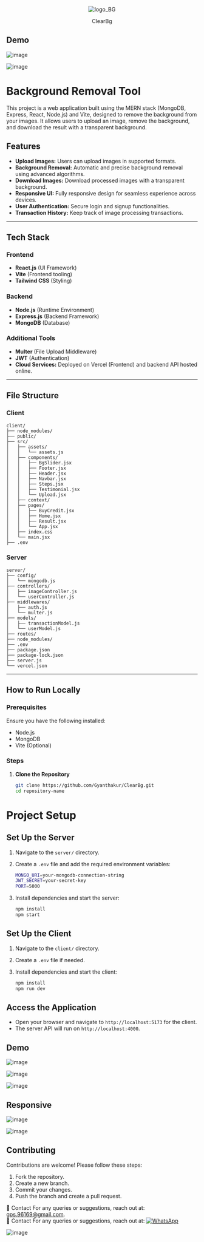 <p align="center">
  <img src="https://github.com/user-attachments/assets/2e9b5b7d-b3fb-4643-82f5-0be16c2a5f45" alt="logo_BG" />
</p>

<p align="center">
  ClearBg
</p>

## Demo
![image](https://github.com/user-attachments/assets/3b03e20b-fa2a-40b8-8656-e4c77ae3492d)

![image](https://github.com/user-attachments/assets/dc6b2b07-c6f7-4a5a-a636-8b56e1efa170)

# Background Removal Tool

This project is a web application built using the MERN stack (MongoDB, Express, React, Node.js) and Vite, designed to remove the background from your images. It allows users to upload an image, remove the background, and download the result with a transparent background.

## Features

- **Upload Images:** Users can upload images in supported formats.
- **Background Removal:** Automatic and precise background removal using advanced algorithms.
- **Download Images:** Download processed images with a transparent background.
- **Responsive UI:** Fully responsive design for seamless experience across devices.
- **User Authentication:** Secure login and signup functionalities.
- **Transaction History:** Keep track of image processing transactions.

---

## Tech Stack

### Frontend
- **React.js** (UI Framework)
- **Vite** (Frontend tooling)
- **Tailwind CSS** (Styling)

### Backend
- **Node.js** (Runtime Environment)
- **Express.js** (Backend Framework)
- **MongoDB** (Database)

### Additional Tools
- **Multer** (File Upload Middleware)
- **JWT** (Authentication)
- **Cloud Services:** Deployed on Vercel (Frontend) and backend API hosted online.

---

## File Structure

### **Client**

```
client/
├── node_modules/
├── public/
├── src/
│   ├── assets/
│   │   └── assets.js
│   ├── components/
│   │   ├── BgSlider.jsx
│   │   ├── Footer.jsx
│   │   ├── Header.jsx
│   │   ├── Navbar.jsx
│   │   ├── Steps.jsx
│   │   ├── Testimonial.jsx
│   │   └── Upload.jsx
│   ├── context/
│   ├── pages/
│   │   ├── BuyCredit.jsx
│   │   ├── Home.jsx
│   │   ├── Result.jsx
│   │   └── App.jsx
│   ├── index.css
│   └── main.jsx
├── .env
```
### **Server**

```
server/
├── config/
│   └── mongodb.js
├── controllers/
│   ├── imageController.js
│   └── userController.js
├── middlewares/
│   ├── auth.js
│   └── multer.js
├── models/
│   ├── transactionModel.js
│   └── userModel.js
├── routes/
├── node_modules/
├── .env
├── package.json
├── package-lock.json
├── server.js
└── vercel.json
```


---

## How to Run Locally

### Prerequisites
Ensure you have the following installed:
- Node.js
- MongoDB
- Vite (Optional)

### Steps

1. **Clone the Repository**
   ```bash
   git clone https://github.com/Gyanthakur/ClearBg.git
   cd repository-name
   ```

# Project Setup

## Set Up the Server

1. Navigate to the `server/` directory.
2. Create a `.env` file and add the required environment variables:

    ```bash
    MONGO_URI=your-mongodb-connection-string
    JWT_SECRET=your-secret-key
    PORT=5000
    ```

3. Install dependencies and start the server:

    ```bash
    npm install
    npm start
    ```

## Set Up the Client

1. Navigate to the `client/` directory.
2. Create a `.env` file if needed.
3. Install dependencies and start the client:

    ```bash
    npm install
    npm run dev
    ```

## Access the Application

- Open your browser and navigate to `http://localhost:5173` for the client.
- The server API will run on `http://localhost:4000`.

## Demo
![image](https://github.com/user-attachments/assets/3b03e20b-fa2a-40b8-8656-e4c77ae3492d)

![image](https://github.com/user-attachments/assets/dc6b2b07-c6f7-4a5a-a636-8b56e1efa170)

![image](https://github.com/user-attachments/assets/19371090-f2e4-4c82-b225-fa5959079344)

## Responsive
![image](https://github.com/user-attachments/assets/20de8bd4-ac52-4cd1-a005-f14a8a55efba)

![image](https://github.com/user-attachments/assets/30191fc8-74b7-4220-ac3a-299fa42f82ae)

## Contributing

Contributions are welcome! Please follow these steps:

1. Fork the repository.
2. Create a new branch.
3. Commit your changes.
4. Push the branch and create a pull request.



📧 Contact
For any queries or suggestions, reach out at:  gps.96169@gmail.com.
<br/>
📧 Contact
For any queries or suggestions, reach out at: <a href="https://wa.me/918957818597?text=Hey%20%F0%9F%91%8B%2C%20how%20can%20I%20help%20you%3F">
    <img src="https://img.shields.io/badge/WhatsApp-Click%20Me-25D366?style=for-the-badge&logo=whatsapp" alt="WhatsApp" />
  </a>   

![image](https://github.com/user-attachments/assets/e8677e16-903a-461b-b68f-0da695891a82)

